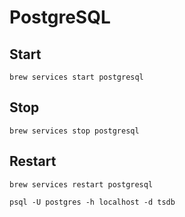 # PostgreSQL
## Start
```
brew services start postgresql
```

## Stop
```
brew services stop postgresql
```

## Restart
```
brew services restart postgresql
```

```
psql -U postgres -h localhost -d tsdb
```